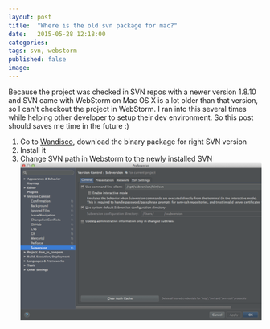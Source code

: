 ```yaml
---
layout: post
title:  "Where is the old svn package for mac?"
date:   2015-05-28 12:18:00
categories: 
tags: svn, webstorm
published: false
image: 
---
```


Because the project was checked in SVN repos with a newer version 1.8.10 
and SVN came with WebStorm on Mac OS X is a lot older than that version, so I can't checkout the project in WebStorm. 
I ran into this several times while helping other developer to setup their dev environment. 
So this post should saves me time in the future :)  

1. Go to [Wandisco](https://www.wandisco.com/subversion/os/downloads), download the binary package for right SVN version
2. Install it
3. Change SVN path in Webstorm to the newly installed SVN
![Webstorm SVN](assets/article_images/svn-webstorm.png)
